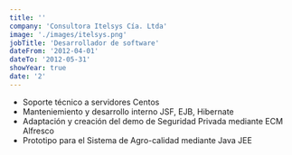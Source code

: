 ```yaml
---
title: ''
company: 'Consultora Itelsys Cía. Ltda'
image: './images/itelsys.png'
jobTitle: 'Desarrollador de software'
dateFrom: '2012-04-01'
dateTo: '2012-05-31'
showYear: true
date: '2'
---
```

- Soporte técnico a servidores Centos
- Manteniemiento y desarrollo interno JSF, EJB, Hibernate
- Adaptación y creación del demo de Seguridad Privada mediante ECM Alfresco
- Prototipo para el Sistema de Agro-calidad mediante Java JEE